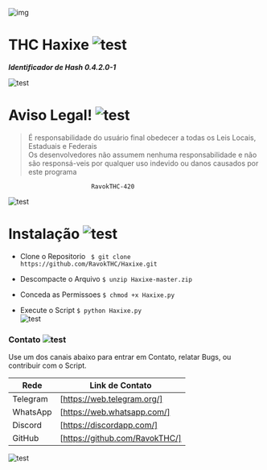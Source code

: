 ![img](https://u-static.haozhaopian.net/assets/share/uid_736f844cb459474d9aec089ca052e16as/122a3cca-2f7f-4b58-a641-13f7f169b918.jpg)
# THC Haxixe ![test](https://cdn0.iconfinder.com/data/icons/smoking-1/512/Smoking_marijuana_bong_pipe-48.png)

***Identificador de Hash 0.4.2.0-1***

![test](http://betsaidamap.com/images/separador.png)

# Aviso Legal! ![test](https://icon-icons.com/icons2/259/PNG/64/ic_warning_128_28766.png)
         
>É responsabilidade do usuário final obedecer a todas os Leis Locais, Estaduais e Federais								                                             
>Os desenvolvedores não assumem nenhuma responsabilidade e não são responsá-veis ​​por qualquer uso indevido ou danos causados ​​por este programa     
                                                                           
                           RavokTHC-420
                          
![test](http://betsaidamap.com/images/separador.png)

# Instalação ![test](https://icon-icons.com/icons2/54/PNG/64/installation_application_software_10808.png)
* Clone o Repositorio
` 
    $ git clone https://github.com/RavokTHC/Haxixe.git
`

* Descompacte o Arquivo
`
    $ unzip Haxixe-master.zip
 `  
* Conceda as Permissoes
`
    $ chmod +x Haxixe.py
 `   
* Execute o Script
`
    $ python Haxixe.py
 `  
![test](http://betsaidamap.com/images/separador.png)

### Contato ![test](https://icon-icons.com/icons2/510/PNG/64/ios7-contact_icon-icons.com_50286.png)

Use um dos canais abaixo para entrar em Contato, relatar Bugs, ou contribuir com o Script.

| Rede | Link de Contato |
| ------ | ------ |
| Telegram | [https://web.telegram.org/] |
| WhatsApp | [https://web.whatsapp.com/] |
| Discord | [https://discordapp.com/] |
| GitHub | [https://github.com/RavokTHC/] |

![test](http://betsaidamap.com/images/separador.png)
